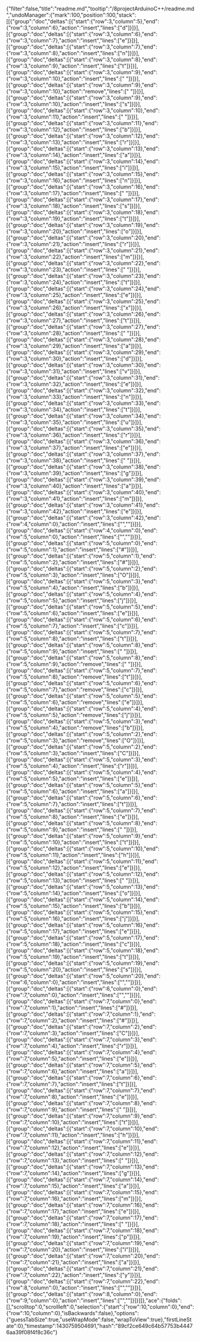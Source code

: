 {"filter":false,"title":"readme.md","tooltip":"/8projectArduinoC++/readme.md","undoManager":{"mark":100,"position":100,"stack":[[{"group":"doc","deltas":[{"start":{"row":3,"column":5},"end":{"row":3,"column":6},"action":"insert","lines":["d"]}]}],[{"group":"doc","deltas":[{"start":{"row":3,"column":6},"end":{"row":3,"column":7},"action":"insert","lines":["e"]}]}],[{"group":"doc","deltas":[{"start":{"row":3,"column":7},"end":{"row":3,"column":8},"action":"insert","lines":["n"]}]}],[{"group":"doc","deltas":[{"start":{"row":3,"column":8},"end":{"row":3,"column":9},"action":"insert","lines":["t"]}]}],[{"group":"doc","deltas":[{"start":{"row":3,"column":9},"end":{"row":3,"column":10},"action":"insert","lines":[" "]}]}],[{"group":"doc","deltas":[{"start":{"row":3,"column":9},"end":{"row":3,"column":10},"action":"remove","lines":[" "]}]}],[{"group":"doc","deltas":[{"start":{"row":3,"column":9},"end":{"row":3,"column":10},"action":"insert","lines":["s"]}]}],[{"group":"doc","deltas":[{"start":{"row":3,"column":10},"end":{"row":3,"column":11},"action":"insert","lines":[" "]}]}],[{"group":"doc","deltas":[{"start":{"row":3,"column":11},"end":{"row":3,"column":12},"action":"insert","lines":["b"]}]}],[{"group":"doc","deltas":[{"start":{"row":3,"column":12},"end":{"row":3,"column":13},"action":"insert","lines":["r"]}]}],[{"group":"doc","deltas":[{"start":{"row":3,"column":13},"end":{"row":3,"column":14},"action":"insert","lines":["a"]}]}],[{"group":"doc","deltas":[{"start":{"row":3,"column":14},"end":{"row":3,"column":15},"action":"insert","lines":["i"]}]}],[{"group":"doc","deltas":[{"start":{"row":3,"column":15},"end":{"row":3,"column":16},"action":"insert","lines":["n"]}]}],[{"group":"doc","deltas":[{"start":{"row":3,"column":16},"end":{"row":3,"column":17},"action":"insert","lines":[" "]}]}],[{"group":"doc","deltas":[{"start":{"row":3,"column":17},"end":{"row":3,"column":18},"action":"insert","lines":["s"]}]}],[{"group":"doc","deltas":[{"start":{"row":3,"column":18},"end":{"row":3,"column":19},"action":"insert","lines":["t"]}]}],[{"group":"doc","deltas":[{"start":{"row":3,"column":19},"end":{"row":3,"column":20},"action":"insert","lines":["o"]}]}],[{"group":"doc","deltas":[{"start":{"row":3,"column":20},"end":{"row":3,"column":21},"action":"insert","lines":["r"]}]}],[{"group":"doc","deltas":[{"start":{"row":3,"column":21},"end":{"row":3,"column":22},"action":"insert","lines":["m"]}]}],[{"group":"doc","deltas":[{"start":{"row":3,"column":22},"end":{"row":3,"column":23},"action":"insert","lines":[" "]}]}],[{"group":"doc","deltas":[{"start":{"row":3,"column":23},"end":{"row":3,"column":24},"action":"insert","lines":["t"]}]}],[{"group":"doc","deltas":[{"start":{"row":3,"column":24},"end":{"row":3,"column":25},"action":"insert","lines":["e"]}]}],[{"group":"doc","deltas":[{"start":{"row":3,"column":25},"end":{"row":3,"column":26},"action":"insert","lines":["x"]}]}],[{"group":"doc","deltas":[{"start":{"row":3,"column":26},"end":{"row":3,"column":27},"action":"insert","lines":["t"]}]}],[{"group":"doc","deltas":[{"start":{"row":3,"column":27},"end":{"row":3,"column":28},"action":"insert","lines":[" "]}]}],[{"group":"doc","deltas":[{"start":{"row":3,"column":28},"end":{"row":3,"column":29},"action":"insert","lines":["a"]}]}],[{"group":"doc","deltas":[{"start":{"row":3,"column":29},"end":{"row":3,"column":30},"action":"insert","lines":["d"]}]}],[{"group":"doc","deltas":[{"start":{"row":3,"column":30},"end":{"row":3,"column":31},"action":"insert","lines":["v"]}]}],[{"group":"doc","deltas":[{"start":{"row":3,"column":31},"end":{"row":3,"column":32},"action":"insert","lines":["e"]}]}],[{"group":"doc","deltas":[{"start":{"row":3,"column":32},"end":{"row":3,"column":33},"action":"insert","lines":["n"]}]}],[{"group":"doc","deltas":[{"start":{"row":3,"column":33},"end":{"row":3,"column":34},"action":"insert","lines":["t"]}]}],[{"group":"doc","deltas":[{"start":{"row":3,"column":34},"end":{"row":3,"column":35},"action":"insert","lines":["u"]}]}],[{"group":"doc","deltas":[{"start":{"row":3,"column":35},"end":{"row":3,"column":36},"action":"insert","lines":["r"]}]}],[{"group":"doc","deltas":[{"start":{"row":3,"column":36},"end":{"row":3,"column":37},"action":"insert","lines":["e"]}]}],[{"group":"doc","deltas":[{"start":{"row":3,"column":37},"end":{"row":3,"column":38},"action":"insert","lines":[" "]}]}],[{"group":"doc","deltas":[{"start":{"row":3,"column":38},"end":{"row":3,"column":39},"action":"insert","lines":["g"]}]}],[{"group":"doc","deltas":[{"start":{"row":3,"column":39},"end":{"row":3,"column":40},"action":"insert","lines":["a"]}]}],[{"group":"doc","deltas":[{"start":{"row":3,"column":40},"end":{"row":3,"column":41},"action":"insert","lines":["m"]}]}],[{"group":"doc","deltas":[{"start":{"row":3,"column":41},"end":{"row":3,"column":42},"action":"insert","lines":["e"]}]}],[{"group":"doc","deltas":[{"start":{"row":3,"column":42},"end":{"row":4,"column":0},"action":"insert","lines":["",""]}]}],[{"group":"doc","deltas":[{"start":{"row":4,"column":0},"end":{"row":5,"column":0},"action":"insert","lines":["",""]}]}],[{"group":"doc","deltas":[{"start":{"row":5,"column":0},"end":{"row":5,"column":1},"action":"insert","lines":["#"]}]}],[{"group":"doc","deltas":[{"start":{"row":5,"column":1},"end":{"row":5,"column":2},"action":"insert","lines":["#"]}]}],[{"group":"doc","deltas":[{"start":{"row":5,"column":2},"end":{"row":5,"column":3},"action":"insert","lines":["O"]}]}],[{"group":"doc","deltas":[{"start":{"row":5,"column":3},"end":{"row":5,"column":4},"action":"insert","lines":["b"]}]}],[{"group":"doc","deltas":[{"start":{"row":5,"column":4},"end":{"row":5,"column":5},"action":"insert","lines":["j"]}]}],[{"group":"doc","deltas":[{"start":{"row":5,"column":5},"end":{"row":5,"column":6},"action":"insert","lines":["e"]}]}],[{"group":"doc","deltas":[{"start":{"row":5,"column":6},"end":{"row":5,"column":7},"action":"insert","lines":["c"]}]}],[{"group":"doc","deltas":[{"start":{"row":5,"column":7},"end":{"row":5,"column":8},"action":"insert","lines":["t"]}]}],[{"group":"doc","deltas":[{"start":{"row":5,"column":8},"end":{"row":5,"column":9},"action":"insert","lines":[" "]}]}],[{"group":"doc","deltas":[{"start":{"row":5,"column":8},"end":{"row":5,"column":9},"action":"remove","lines":[" "]}]}],[{"group":"doc","deltas":[{"start":{"row":5,"column":7},"end":{"row":5,"column":8},"action":"remove","lines":["t"]}]}],[{"group":"doc","deltas":[{"start":{"row":5,"column":6},"end":{"row":5,"column":7},"action":"remove","lines":["c"]}]}],[{"group":"doc","deltas":[{"start":{"row":5,"column":5},"end":{"row":5,"column":6},"action":"remove","lines":["e"]}]}],[{"group":"doc","deltas":[{"start":{"row":5,"column":4},"end":{"row":5,"column":5},"action":"remove","lines":["j"]}]}],[{"group":"doc","deltas":[{"start":{"row":5,"column":3},"end":{"row":5,"column":4},"action":"remove","lines":["b"]}]}],[{"group":"doc","deltas":[{"start":{"row":5,"column":2},"end":{"row":5,"column":3},"action":"remove","lines":["O"]}]}],[{"group":"doc","deltas":[{"start":{"row":5,"column":2},"end":{"row":5,"column":3},"action":"insert","lines":["C"]}]}],[{"group":"doc","deltas":[{"start":{"row":5,"column":3},"end":{"row":5,"column":4},"action":"insert","lines":["r"]}]}],[{"group":"doc","deltas":[{"start":{"row":5,"column":4},"end":{"row":5,"column":5},"action":"insert","lines":["e"]}]}],[{"group":"doc","deltas":[{"start":{"row":5,"column":5},"end":{"row":5,"column":6},"action":"insert","lines":["a"]}]}],[{"group":"doc","deltas":[{"start":{"row":5,"column":6},"end":{"row":5,"column":7},"action":"insert","lines":["t"]}]}],[{"group":"doc","deltas":[{"start":{"row":5,"column":7},"end":{"row":5,"column":8},"action":"insert","lines":["e"]}]}],[{"group":"doc","deltas":[{"start":{"row":5,"column":8},"end":{"row":5,"column":9},"action":"insert","lines":[" "]}]}],[{"group":"doc","deltas":[{"start":{"row":5,"column":9},"end":{"row":5,"column":10},"action":"insert","lines":["t"]}]}],[{"group":"doc","deltas":[{"start":{"row":5,"column":10},"end":{"row":5,"column":11},"action":"insert","lines":["h"]}]}],[{"group":"doc","deltas":[{"start":{"row":5,"column":11},"end":{"row":5,"column":12},"action":"insert","lines":["e"]}]}],[{"group":"doc","deltas":[{"start":{"row":5,"column":12},"end":{"row":5,"column":13},"action":"insert","lines":[" "]}]}],[{"group":"doc","deltas":[{"start":{"row":5,"column":13},"end":{"row":5,"column":14},"action":"insert","lines":["o"]}]}],[{"group":"doc","deltas":[{"start":{"row":5,"column":14},"end":{"row":5,"column":15},"action":"insert","lines":["b"]}]}],[{"group":"doc","deltas":[{"start":{"row":5,"column":15},"end":{"row":5,"column":16},"action":"insert","lines":["j"]}]}],[{"group":"doc","deltas":[{"start":{"row":5,"column":16},"end":{"row":5,"column":17},"action":"insert","lines":["e"]}]}],[{"group":"doc","deltas":[{"start":{"row":5,"column":17},"end":{"row":5,"column":18},"action":"insert","lines":["c"]}]}],[{"group":"doc","deltas":[{"start":{"row":5,"column":18},"end":{"row":5,"column":19},"action":"insert","lines":["t"]}]}],[{"group":"doc","deltas":[{"start":{"row":5,"column":19},"end":{"row":5,"column":20},"action":"insert","lines":["s"]}]}],[{"group":"doc","deltas":[{"start":{"row":5,"column":20},"end":{"row":6,"column":0},"action":"insert","lines":["",""]}]}],[{"group":"doc","deltas":[{"start":{"row":6,"column":0},"end":{"row":7,"column":0},"action":"insert","lines":["",""]}]}],[{"group":"doc","deltas":[{"start":{"row":7,"column":0},"end":{"row":7,"column":1},"action":"insert","lines":["#"]}]}],[{"group":"doc","deltas":[{"start":{"row":7,"column":1},"end":{"row":7,"column":2},"action":"insert","lines":["#"]}]}],[{"group":"doc","deltas":[{"start":{"row":7,"column":2},"end":{"row":7,"column":3},"action":"insert","lines":["C"]}]}],[{"group":"doc","deltas":[{"start":{"row":7,"column":3},"end":{"row":7,"column":4},"action":"insert","lines":["r"]}]}],[{"group":"doc","deltas":[{"start":{"row":7,"column":4},"end":{"row":7,"column":5},"action":"insert","lines":["e"]}]}],[{"group":"doc","deltas":[{"start":{"row":7,"column":5},"end":{"row":7,"column":6},"action":"insert","lines":["a"]}]}],[{"group":"doc","deltas":[{"start":{"row":7,"column":6},"end":{"row":7,"column":7},"action":"insert","lines":["t"]}]}],[{"group":"doc","deltas":[{"start":{"row":7,"column":7},"end":{"row":7,"column":8},"action":"insert","lines":["e"]}]}],[{"group":"doc","deltas":[{"start":{"row":7,"column":8},"end":{"row":7,"column":9},"action":"insert","lines":[" "]}]}],[{"group":"doc","deltas":[{"start":{"row":7,"column":9},"end":{"row":7,"column":10},"action":"insert","lines":["t"]}]}],[{"group":"doc","deltas":[{"start":{"row":7,"column":10},"end":{"row":7,"column":11},"action":"insert","lines":["h"]}]}],[{"group":"doc","deltas":[{"start":{"row":7,"column":11},"end":{"row":7,"column":12},"action":"insert","lines":["e"]}]}],[{"group":"doc","deltas":[{"start":{"row":7,"column":12},"end":{"row":7,"column":13},"action":"insert","lines":[" "]}]}],[{"group":"doc","deltas":[{"start":{"row":7,"column":13},"end":{"row":7,"column":14},"action":"insert","lines":["g"]}]}],[{"group":"doc","deltas":[{"start":{"row":7,"column":14},"end":{"row":7,"column":15},"action":"insert","lines":["a"]}]}],[{"group":"doc","deltas":[{"start":{"row":7,"column":15},"end":{"row":7,"column":16},"action":"insert","lines":["m"]}]}],[{"group":"doc","deltas":[{"start":{"row":7,"column":16},"end":{"row":7,"column":17},"action":"insert","lines":["e"]}]}],[{"group":"doc","deltas":[{"start":{"row":7,"column":17},"end":{"row":7,"column":18},"action":"insert","lines":[" "]}]}],[{"group":"doc","deltas":[{"start":{"row":7,"column":18},"end":{"row":7,"column":19},"action":"insert","lines":["p"]}]}],[{"group":"doc","deltas":[{"start":{"row":7,"column":19},"end":{"row":7,"column":20},"action":"insert","lines":["l"]}]}],[{"group":"doc","deltas":[{"start":{"row":7,"column":20},"end":{"row":7,"column":21},"action":"insert","lines":["a"]}]}],[{"group":"doc","deltas":[{"start":{"row":7,"column":21},"end":{"row":7,"column":22},"action":"insert","lines":["y"]}]}],[{"group":"doc","deltas":[{"start":{"row":7,"column":22},"end":{"row":8,"column":0},"action":"insert","lines":["",""]}]}],[{"group":"doc","deltas":[{"start":{"row":8,"column":0},"end":{"row":9,"column":0},"action":"insert","lines":["",""]}]}]]},"ace":{"folds":[],"scrolltop":0,"scrollleft":0,"selection":{"start":{"row":10,"column":0},"end":{"row":10,"column":0},"isBackwards":false},"options":{"guessTabSize":true,"useWrapMode":false,"wrapToView":true},"firstLineState":0},"timestamp":1430759504691,"hash":"89cf2ce649c64b57753b44476aa39f08f4f8c36c"}
